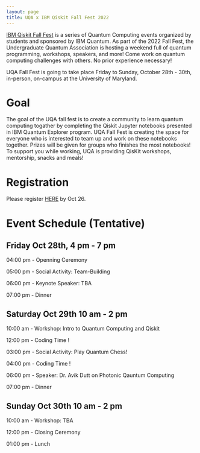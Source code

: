 ```yaml
---
layout: page
title: UQA x IBM Qiskit Fall Fest 2022
---
```


[IBM Qiskit Fall Fest](https://qiskit.org/events/fall-fest/) is a series of Quantum Computing events organized by students and sponsored by IBM Quantum. As part of the 2022 Fall Fest, the Undergraduate Quantum Association is hosting a weekend full of quantum programming, workshops, speakers, and more! Come work on quantum computing challenges with others. No prior experience necessary! 

UQA Fall Fest is going to take place Friday to Sunday, October 28th - 30th, in-person, on-campus at the University of Maryland.

# Goal
The goal of the UQA fall fest is to create a community to learn quantum computing togather by completing the Qiskit Jupyter notebooks presented in IBM Quantum Explorer program. UQA Fall Fest is creating the space for everyone who is interested to team up and work on these notebooks together. Prizes will be given for groups who finishes the most notebooks! To support you while working, UQA is providing QisKit workshops, mentorship, snacks and meals! 

# Registration
Please register [HERE](https://docs.google.com/forms/d/e/1FAIpQLSc5k1j8P4hTBo37xpdLzEaIZbblk6ZrReKTB4jKVtvijJBoyw/viewform) by Oct 26.

# Event Schedule (Tentative)

## Friday Oct 28th, 4 pm - 7 pm

04:00 pm - Openning Ceremony

05:00 pm - Social Activity: Team-Building

06:00 pm - Keynote Speaker: TBA

07:00 pm - Dinner

## Saturday Oct 29th 10 am - 2 pm

10:00 am - Workshop: Intro to Quantum Computing and Qiskit

12:00 pm - Coding Time !

03:00 pm - Social Activity: Play Quantum Chess!

04:00 pm - Coding Time !

06:00 pm - Speaker: Dr. Avik Dutt on Photonic Qauntum Computing

07:00 pm - Dinner

## Sunday Oct 30th 10 am - 2 pm

10:00 am - Workshop: TBA

12:00 pm - Closing Ceremony

01:00 pm - Lunch 
